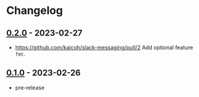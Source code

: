 # Changelog

## [0.2.0][] - 2023-02-27

- https://github.com/kaicoh/slack-messaging/pull/2 Add optional feature `fmt`.

## [0.1.0][] - 2023-02-26

- pre-release

[0.2.0]: https://github.com/kaicoh/slack-messaging/releases/v0.2.0
[0.1.0]: https://github.com/kaicoh/slack-messaging/releases/v0.1.0
